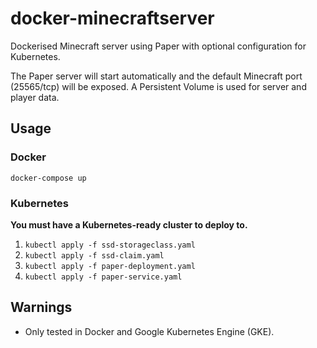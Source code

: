 # docker-minecraftserver
Dockerised Minecraft server using Paper with optional configuration for Kubernetes.

The Paper server will start automatically and the default Minecraft port (25565/tcp) will be exposed.  A Persistent Volume is used for server and player data.

## Usage

### Docker
`docker-compose up`

### Kubernetes
**You must have a Kubernetes-ready cluster to deploy to.**

1. `kubectl apply -f ssd-storageclass.yaml`
2. `kubectl apply -f ssd-claim.yaml`
3. `kubectl apply -f paper-deployment.yaml`
4. `kubectl apply -f paper-service.yaml`

## Warnings
- Only tested in Docker and Google Kubernetes Engine (GKE).
